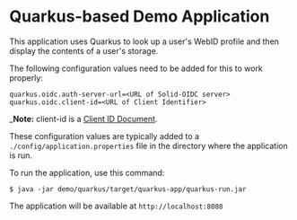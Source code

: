 # Quarkus-based Demo Application

This application uses Quarkus to look up a user's WebID profile and then
display the contents of a user's storage.

The following configuration values need to be added for this to work properly:

```
quarkus.oidc.auth-server-url=<URL of Solid-OIDC server>
quarkus.oidc.client-id=<URL of Client Identifier>
```

_**Note:** client-id is a [Client ID Document](https://solid.github.io/solid-oidc/#clientids-document).

These configuration values are typically added to a `./config/application.properties` file in the directory where the application is run.

To run the application, use this command:

```
$ java -jar demo/quarkus/target/quarkus-app/quarkus-run.jar
```

The application will be available at `http://localhost:8080`

